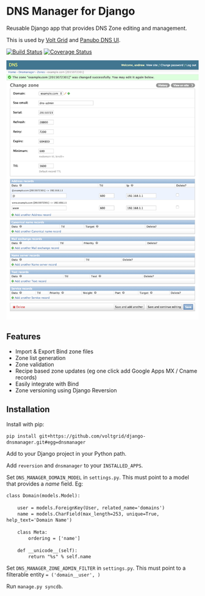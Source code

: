 # DNS Manager for Django

Reusable Django app that provides DNS Zone editing and management.

This is used by [Volt Grid](https://www.voltgrid.com/) and [Panubo DNS UI](https://github.com/panubo/panubo-dns).

[![Build Status](https://travis-ci.org/voltgrid/django-dnsmanager.svg?branch=master)](https://travis-ci.org/voltgrid/django-dnsmanager)
[![Coverage Status](https://coveralls.io/repos/voltgrid/django-dnsmanager/badge.png)](https://coveralls.io/r/voltgrid/django-dnsmanager)

![Screenshot of DNS Manager Zone Editing](docs/screenshot.png "Zone Editing")

## Features

* Import & Export Bind zone files
* Zone list generation
* Zone validation
* Recipe based zone updates (eg one click add Google Apps MX / Cname records)
* Easily integrate with Bind
* Zone versioning using Django Reversion

## Installation

Install with pip:

	pip install git+https://github.com/voltgrid/django-dnsmanager.git#egg=dnsmanager

Add to your Django project in your Python path.

Add `reversion` and `dnsmanager` to your `INSTALLED_APPS`.

Set `DNS_MANAGER_DOMAIN_MODEL` in `settings.py`. This must point to a model that provides a _name_ field. Eg:

    class Domain(models.Model):
    
        user = models.ForeignKey(User, related_name='domains')
        name = models.CharField(max_length=253, unique=True, help_text='Domain Name')
    
        class Meta:
            ordering = ['name']
    
        def __unicode__(self):
            return "%s" % self.name

Set `DNS_MANAGER_ZONE_ADMIN_FILTER` in `settings.py`. This must point to a filterable entity `= ('domain__user', )`
            
Run `manage.py syncdb`.
